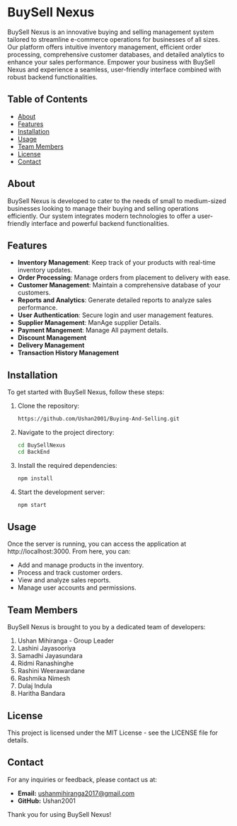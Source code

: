 # BuySell Nexus

BuySell Nexus is an innovative buying and selling management system tailored to streamline e-commerce operations for businesses of all sizes. Our platform offers intuitive inventory management, efficient order processing, comprehensive customer databases, and detailed analytics to enhance your sales performance. Empower your business with BuySell Nexus and experience a seamless, user-friendly interface combined with robust backend functionalities.

## Table of Contents

- [About](#about)
- [Features](#features)
- [Installation](#installation)
- [Usage](#usage)
- [Team Members](#team-members)
- [License](#license)
- [Contact](#contact)

## About

BuySell Nexus is developed to cater to the needs of small to medium-sized businesses looking to manage their buying and selling operations efficiently. Our system integrates modern technologies to offer a user-friendly interface and powerful backend functionalities.

## Features

- **Inventory Management**: Keep track of your products with real-time inventory updates.
- **Order Processing**: Manage orders from placement to delivery with ease.
- **Customer Management**: Maintain a comprehensive database of your customers.
- **Reports and Analytics**: Generate detailed reports to analyze sales performance.
- **User Authentication**: Secure login and user management features.
- **Supplier Management**: ManAge supplier Details.
- **Payment Mangement**: Manage All payment details.
- **Discount Management**
- **Delivery Management**
- **Transaction History Management**
  

## Installation

To get started with BuySell Nexus, follow these steps:

1. Clone the repository:
   ```bash
   https://github.com/Ushan2001/Buying-And-Selling.git
   
2. Navigate to the project directory:
   ```bash
   cd BuySellNexus
   cd BackEnd

3. Install the required dependencies:
   ```bash
   npm install

4. Start the development server:
   ```bash
   npm start

## Usage

Once the server is running, you can access the application at http://localhost:3000. From here, you can:

- Add and manage products in the inventory.
- Process and track customer orders.
- View and analyze sales reports.
- Manage user accounts and permissions.

 ## Team Members 

 BuySell Nexus is brought to you by a dedicated team of developers:

 1. Ushan Mihiranga - Group Leader
 2. Lashini Jayasooriya
 3. Samadhi Jayasundara
 4. Ridmi Ranashinghe
 5. Rashini Weerawardane
 6. Rashmika Nimesh
 7. Dulaj Indula
 8. Haritha Bandara

 ## License

 This project is licensed under the MIT License - see the LICENSE file for details.

 ## Contact

 For any inquiries or feedback, please contact us at:

- **Email:** ushanmihiranga2017@gmail.com
- **GitHub:** Ushan2001

 Thank you for using BuySell Nexus! 
 

 
